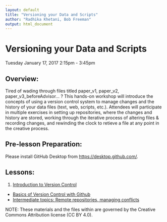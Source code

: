 ```yaml
---
layout: default
title: "Versioning your Data and Scripts"
author: "Radhika Khetani, Bob Freeman"
output: html_document
---
```


# Versioning your Data and Scripts
Tuesday January 17, 2017 2:15pm - 3:45pm <br>

## Overview:
Tired of wading through files titled paper_v1, paper_v2, paper_v3_beforeAdvisor... ? This hands-on workshop will introduce the concepts of using a version control system to manage changes and the history of your data files (text, web, scripts, etc.). Attendees will participate in multiple exercises in setting up repositories, where the changes and history are stored, working through the iterative process of altering files & recording changes, and rewinding the clock to retieve a file at any point in the creative process.

## Pre-lesson Preparation:
Please install GitHub Desktop from https://desktop.github.com/. 

## Lessons:

1. [Introduction to Version Control](https://github.com/IQSS/datafest/blob/master/versioning/01_Intro_to_versioning.md)<br>
* [Basics of Version Control with Github](https://github.com/IQSS/datafest/blob/master/versioning/02_Github_Desktop.md)<br>
* [Intermediate topics: Remote repositories, managing conflicts](https://github.com/IQSS/datafest/blob/master/versioning/03_Github_remote_and_conflicts.md)<br>

NOTE: These materials and the files within are governed by the Creative Commons Attribution license (CC BY 4.0).
